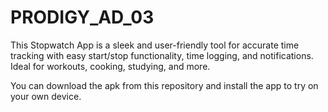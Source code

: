 # PRODIGY_AD_03
 This Stopwatch App is a sleek and user-friendly tool for accurate time tracking with easy start/stop functionality, time logging, and notifications. Ideal for workouts, cooking, studying, and more.

 You can download the apk from this repository and install the app to try on your own device.
